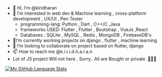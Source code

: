 - 👋 Hi, I’m @kiridharan
- 👀 I’m interested in web dev & Machine learning , cross-platform development , UX/UI , Pen Tester
  - programming-lang: Python , Dart , C++/C ,Java
  - frameworks USED: Flutter , Flutter , Bootstrap , VueJs ,React
  - Databases : SQLite , MySQL , Redis , MongoDB , FirebaseDB's
- 🎇I’m currently working projects on django , flutter , machine learning
- 💞️ I’m looking to collaborate on project based on flutter, django 
- 📫 How to reach me @k.i.r.i.d.h.a.r.a.n
- Lot of JS project Will not here . Sorry.. All are Bought or private .🤞🤞🤞
<!---
kiridharan/kiridharan is a ✨ special ✨ repository because its `README.md` (this file) appears on your GitHub profile.
You can click the Preview link to take a look at your changes.
--->


<!-- [![My GitHub Stats](https://github-readme-stats.vercel.app/api/?username=kiridharan&count_private=true&theme=tokyonight&showicons=true)]() -->
[![My GitHub Language Stats](https://github-readme-stats.vercel.app/api/top-langs/?username=kiridharan&langs_count=5&theme=tokyonight)]()
